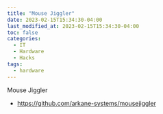 ```yaml
---
title: "Mouse Jiggler"
date: 2023-02-15T15:34:30-04:00
last_modified_at: 2023-02-15T15:34:30-04:00
toc: false
categories:
  - IT
  - Hardware
  - Hacks
tags:
  - hardware
---
```


Mouse Jiggler

- https://github.com/arkane-systems/mousejiggler
